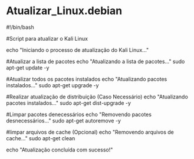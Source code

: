 # Atualizar_Linux.debian
#!/bin/bash

#Script para atualizar o Kali Linux

echo "Iniciando o processo de atualização do Kali Linux..."

#Atualizar a lista de pacotes
echo "Atualizando a lista de pacotes..."
sudo apt-get update -y

#Atualizar todos os pacotes instalados
echo "Atualizando pacotes instalados..."
sudo apt-get upgrade -y

#Realizar atualização de distribuição (Caso Necessário)
echo "Atualizando pacotes instalados..."
sudo apt-get dist-upgrade -y

#Limpar pacotes denecessários
echo "Removendo pacotes desnecessários..."
sudo apt-get autoremove -y

#limpar arquivos de cache (Opcional)
echo "Removendo arquivos de cache..."
sudo apt-get clean

echo "Atualização concluída com sucesso!"
